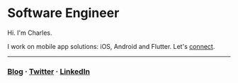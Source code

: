 # Software Engineer

Hi. I'm Charles.

I work on mobile app solutions: iOS, Android and Flutter. Let's [connect](https://twitter.com/charlesmuchene).

---
### [Blog](https://charlesmuchene.com) · [Twitter](https://twitter.com/charlesmuchene) · [LinkedIn](https://www.linkedin.com/in/charlesmuchene/)
